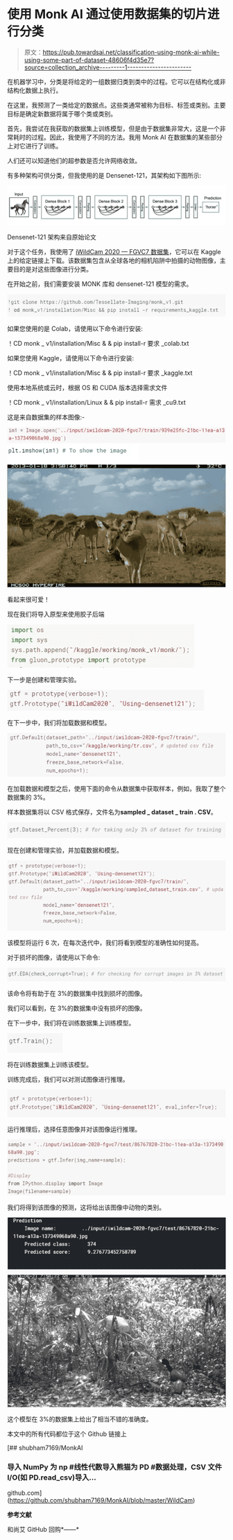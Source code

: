 # 使用 Monk AI 通过使用数据集的切片进行分类

> 原文：<https://pub.towardsai.net/classification-using-monk-ai-while-using-some-part-of-dataset-48606f4d35e7?source=collection_archive---------1----------------------->

在机器学习中，分类是将给定的一组数据归类到类中的过程。它可以在结构化或非结构化数据上执行。

在这里，我预测了一类给定的数据点。这些类通常被称为目标、标签或类别。主要目标是确定新数据将属于哪个类或类别。

首先，我尝试在我获取的数据集上训练模型，但是由于数据集非常大，这是一个非常耗时的过程。因此，我使用了不同的方法。我用 Monk AI 在数据集的某些部分上对它进行了训练。

人们还可以知道他们的超参数是否允许网络收敛。

有多种架构可供分类，但我使用的是 Densenet-121，其架构如下图所示:

![](img/ac032ead9aa1d6b09209364ae0af4706.png)

Densenet-121 架构来自原始论文

对于这个任务，我使用了 [iWildCam 2020 — FGVC7 数据集](https://www.kaggle.com/c/iwildcam-2020-fgvc7)，它可以在 Kaggle 上的给定链接上下载。该数据集包含从全球各地的相机陷阱中拍摄的动物图像，主要目的是对这些图像进行分类。

在开始之前，我们需要安装 MONK 库和 densenet-121 模型的需求。

![](img/cc1aa7dcd2ea502b4d1c559ff607e21e.png)

如果您使用的是 Colab，请使用以下命令进行安装:

！CD monk _ v1/installation/Misc & & pip install-r 要求 _colab.txt

如果您使用 Kaggle，请使用以下命令进行安装:

！CD monk _ v1/installation/Misc & & pip install-r 要求 _kaggle.txt

使用本地系统或云时，根据 OS 和 CUDA 版本选择需求文件

！CD monk _ v1/installation/Linux & & pip install-r 需求 _cu9.txt

这是来自数据集的样本图像:-

![](img/24766cdbfb3c2767fe791997a6e7de6d.png)![](img/6fc201052aaa953b91528c2b93dbb6c6.png)![](img/52c54b05141d3d4e245a2f2ba3bf6b90.png)

看起来很可爱！

现在我们将导入原型来使用胶子后端

![](img/3c4aebe924ce8c6face4ba96f6570e20.png)

下一步是创建和管理实验。

![](img/bc6d2de45faa8069d4883e0a873a1733.png)

在下一步中，我们将加载数据和模型。

![](img/e5050d62aed361e324a2f5259173279e.png)

在加载数据和模型之后，使用下面的命令从数据集中获取样本，例如，我取了整个数据集的 3%。

样本数据集将以 CSV 格式保存，文件名为**sampled _ dataset _ train . CSV**。

![](img/faf12948ebed406a47922745a5e846ec.png)

现在创建和管理实验，并加载数据和模型。

![](img/8f0a88651118acbf723d4cc18670ef78.png)

该模型将运行 6 次，在每次迭代中，我们将看到模型的准确性如何提高。

对于损坏的图像，请使用以下命令:

![](img/c2652e6b12bb46a42606d1914a12bb46.png)

该命令将有助于在 3%的数据集中找到损坏的图像。

我们可以看到，在 3%的数据集中没有损坏的图像。

在下一步中，我们将在训练数据集上训练模型。

![](img/a65a812992bc55b73e2bbd9cc00f91f2.png)

将在训练数据集上训练该模型。

训练完成后，我们可以对测试图像进行推理。

![](img/1f686ba47948adcde58af3c3d3164383.png)

运行推理后，选择任意图像并对该图像运行推理。

![](img/e1b74c1b3d300d23bcdb70387e83c886.png)

我们将得到该图像的预测，这将给出该图像中动物的类别。

![](img/3a7a78da9ce568c7f34c1e4cd35fe8d1.png)

这个模型在 3%的数据集上给出了相当不错的准确度。

本文中的所有代码都位于这个 Github 链接上

[](https://github.com/shubham7169/MonkAI/blob/master/WildCam) [## shubham7169/MonkAI

### 导入 NumPy 为 np #线性代数导入熊猫为 PD #数据处理，CSV 文件 I/O(如 PD.read_csv)导入…

github.com](https://github.com/shubham7169/MonkAI/blob/master/WildCam) 

**参考文献**

和尚艾 GitHub 回购*——*[](https://github.com/Tessellate-Imaging/monk_v1)